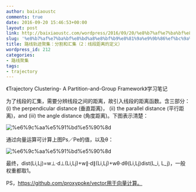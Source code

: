 ```yaml
---
author: baixiaoustc
comments: true
date: 2016-09-20 15:46:53+00:00
layout: post
link: http://baixiaoustc.com/wordpress/2016/09/20/%e8%b7%af%e7%ba%bf%e8%bd%a8%e8%bf%b9%e8%81%9a%e9%9b%86%ef%bc%9a%e5%88%86%e5%89%b2%e5%92%8c%e6%b1%87%e9%9b%86%ef%bc%882%ef%bc%89/
slug: '%e8%b7%af%e7%ba%bf%e8%bd%a8%e8%bf%b9%e8%81%9a%e9%9b%86%ef%bc%9a%e5%88%86%e5%89%b2%e5%92%8c%e6%b1%87%e9%9b%86%ef%bc%882%ef%bc%89'
title: 路线轨迹聚集：分割和汇集（2：线段距离的定义）
wordpress_id: 212
categories:
- 路线聚集
tags:
- trajectory
---
```


《Trajectory Clustering- A Partition-and-Group Framework》学习笔记

为了线段的汇集，需要分辨线段之间的距离，故引入线段的距离函数。含三部分：(i) the perpendicular distance (垂直距离)， (ii) the parallel distance (平行距离)，and (iii) the angle distance (角度距离)。下图表示清楚：

![%e6%9c%aa%e5%91%bd%e5%90%8d](http://baixiaoustc.com/wordpress/wp-content/uploads/2016/09/未命名.png)

通过向量运算可计算上图Ps／Pe的值，以及θ：

![%e6%9c%aa%e5%91%bd%e5%90%8d](http://baixiaoustc.com/wordpress/wp-content/uploads/2016/09/未命名-1.png)

最终，dist(Li,Lj)=w⊥⋅d⊥(Li,Lj)+w∥⋅d∥(Li,Lj)+wθ⋅dθ(Li,Lj)dist(L_i, L_j)，一般权重都取1。

PS，https://github.com/proxypoke/vector用于向量计算。
